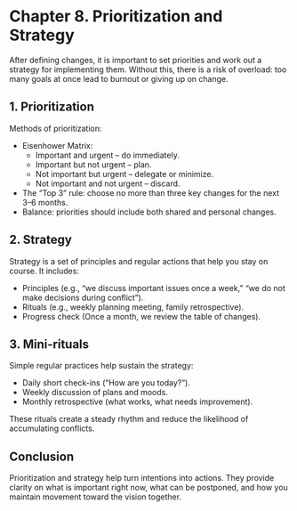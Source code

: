 <div style="page-break-before: always;"></div>

# Chapter 8. Prioritization and Strategy

After defining changes, it is important to set priorities and work out a strategy for implementing them. Without this, there is a risk of overload: too many goals at once lead to burnout or giving up on change.

## 1. Prioritization

Methods of prioritization:

- Eisenhower Matrix:
    - Important and urgent – do immediately.
    - Important but not urgent – plan.
    - Not important but urgent – delegate or minimize.
    - Not important and not urgent – discard.
- The “Top 3” rule: choose no more than three key changes for the next 3–6 months.
- Balance: priorities should include both shared and personal changes.

## 2. Strategy

Strategy is a set of principles and regular actions that help you stay on course. It includes:

- Principles (e.g., “we discuss important issues once a week,” “we do not make decisions during conflict”).
- Rituals (e.g., weekly planning meeting, family retrospective).
- Progress check (Once a month, we review the table of changes).

## 3. Mini-rituals

Simple regular practices help sustain the strategy:

- Daily short check-ins (“How are you today?”).
- Weekly discussion of plans and moods.
- Monthly retrospective (what works, what needs improvement).

These rituals create a steady rhythm and reduce the likelihood of accumulating conflicts.

## Conclusion

Prioritization and strategy help turn intentions into actions. They provide clarity on what is important right now, what can be postponed, and how you maintain movement toward the vision together.
